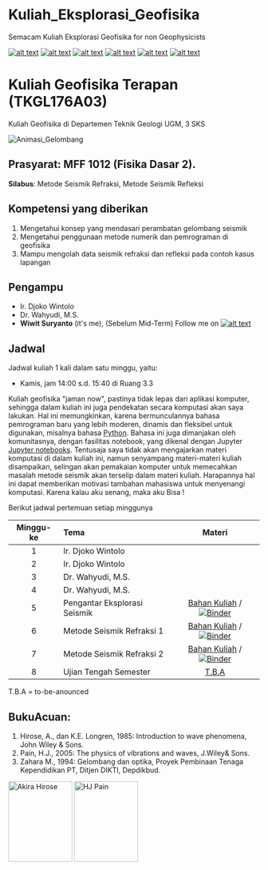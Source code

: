 # Kuliah_Eksplorasi_Geofisika

Semacam Kuliah Eksplorasi Geofisika for non Geophysicists

[![alt text][1.1]][1]
[![alt text][2.1]][2]
[![alt text][3.1]][3]
[![alt text][4.1]][4]
[![alt text][5.1]][5]
[![alt text][6.1]][6]

[1.1]: http://i.imgur.com/tXSoThF.png (twitter icon with padding)
[2.1]: http://i.imgur.com/P3YfQoD.png (facebook icon with padding)
[3.1]: http://i.imgur.com/yCsTjba.png (google plus icon with padding)
[4.1]: http://i.imgur.com/YckIOms.png (tumblr icon with padding)
[5.1]: http://i.imgur.com/1AGmwO3.png (dribbble icon with padding)
[6.1]: http://i.imgur.com/0o48UoR.png (github icon with padding)


# Kuliah Geofisika Terapan (TKGL176A03)
Kuliah Geofisika di Departemen Teknik Geologi UGM, 3 SKS

![Animasi_Gelombang](http://2.bp.blogspot.com/-GFupCgJBshM/VYBeq-_2ICI/AAAAAAAAArQ/2abanmogLU8/w1200-h630-p-k-no-nu/Marine%2BSeismic%2BCartoon.jpg)


## Prasyarat: MFF 1012 (Fisika Dasar 2).
**Silabus**: Metode Seismik Refraksi, Metode Seismik Refleksi
## Kompetensi yang diberikan

1. Mengetahui konsep yang mendasari perambatan gelombang seismik
2. Mengetahui penggunaan metode numerik dan pemrograman di geofisika
3. Mampu mengolah data seismik refraksi dan refleksi pada contoh kasus lapangan

## Pengampu
- Ir. Djoko Wintolo 
- Dr. Wahyudi, M.S.
- **Wiwit Suryanto** (it's me), (Sebelum Mid-Term)
Follow me on [![alt text][1.1]][1]

## Jadwal

Jadwal kuliah 1 kali dalam satu minggu, yaitu:

- Kamis, jam 14:00 s.d. 15:40 di Ruang 3.3

Kuliah geofisika "jaman now", pastinya tidak lepas dari aplikasi komputer, sehingga dalam kuliah ini juga pendekatan secara komputasi akan saya lakukan. Hal ini memungkinkan, karena bermunculannya bahasa pemrograman baru yang lebih moderen, dinamis dan fleksibel untuk digunakan, misalnya bahasa [Python](http://python.org). Bahasa ini juga dimanjakan oleh komunitasnya, dengan fasilitas notebook, yang dikenal dengan Jupyter [Jupyter notebooks](http://jupyter.org/). Tentusaja saya tidak akan mengajarkan materi komputasi di dalam kuliah ini, namun senyampang materi-materi kuliah disampaikan, selingan akan pemakaian komputer untuk memecahkan masalah metode seismik akan terselip dalam materi kuliah. Harapannya hal ini dapat memberikan motivasi tambahan mahasiswa untuk menyenangi komputasi. Karena kalau aku senang, maka aku Bisa ! 

Berikut jadwal pertemuan setiap minggunya

| Minggu-ke | Tema                                 | Materi |
|:------:|:-------------------------------------|:-------:|
| 1     | Ir. Djoko Wintolo |  |
| 2     | Ir. Djoko Wintolo |  |
| 3    | Dr. Wahyudi, M.S.  |  |
| 4     | Dr. Wahyudi, M.S. |  |
| 5     | Pengantar Eksplorasi Seismik | [Bahan Kuliah](https://github.com/maswiet/Kuliah_Eksplorasi_Geofisika/blob/master/Introduction.ipynb) / [![Binder](https://mybinder.org/badge.svg)](https://mybinder.org/v2/gh/maswiet/Kuliah_Eksplorasi_Geofisika/master) |
| 6     | Metode Seismik Refraksi 1 |  [Bahan Kuliah](https://github.com/maswiet/Kuliah_Gelombang/blob/master/#) / [![Binder](https://mybinder.org/badge.svg)](https://mybinder.org/v2/gh/maswiet/Kuliah_Gelombang/master) |
| 7     | Metode Seismik Refraksi 2 |  [Bahan Kuliah](https://github.com/maswiet/Kuliah_Gelombang/blob/master/#) / [![Binder](https://mybinder.org/badge.svg)](https://mybinder.org/v2/gh/maswiet/Kuliah_Gelombang/master) |
| 8     | Ujian Tengah Semester | [T.B.A](#) |

T.B.A = to-be-anounced 


## BukuAcuan:
1. Hirose, A., dan K.E. Longren, 1985: Introduction to wave phenomena, John Wiley & Sons.
2. Pain, H.J., 2005: The physics of vibrations and waves, J.Wiley& Sons.
3. Zahara M., 1994: Gelombang dan optika, Proyek Pembinaan Tenaga Kependidikan PT, Ditjen DIKTI, Depdikbud.

<img src="https://d1w7fb2mkkr3kw.cloudfront.net/assets/images/book/lrg/9780/1329/9780132967730.jpg" width=128px height=161px alt='Akira Hirose'> <img src="https://d1w7fb2mkkr3kw.cloudfront.net/assets/images/book/lrg/9780/4700/9780470012956.jpg" width=128px height=161px alt='HJ Pain'>


 [1]: http://www.twitter.com/maswiet
 [2]: http://www.facebook.com/mas.wiet.52
 [3]: https://plus.google.com/#
 [4]: http://#
 [5]: http://dribbble.com/#
 [6]: http://www.github.com/maswiet
